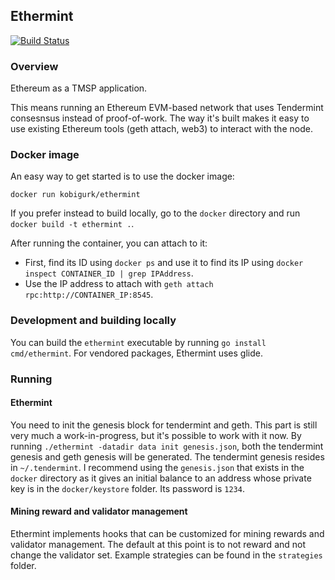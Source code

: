 ## Ethermint 

[![Build Status](https://travis-ci.org/tendermint/ethermint.svg?branch=master)](https://travis-ci.org/tendermint/ethermint)

### Overview
Ethereum as a TMSP application. 

This means running an Ethereum EVM-based network that uses Tendermint consesnsus instead of proof-of-work.
The way it's built makes it easy to use existing Ethereum tools (geth attach, web3) to interact with the node.

### Docker image
An easy way to get started is to use the docker image:
```
docker run kobigurk/ethermint
```

If you prefer instead to build locally, go to the `docker` directory and run `docker build -t ethermint .`.

After running the container, you can attach to it:
* First, find its ID using `docker ps` and use it to find its IP using `docker inspect CONTAINER_ID | grep IPAddress`. 
* Use the IP address to attach with `geth attach rpc:http://CONTAINER_IP:8545`.

### Development and building locally
You can build the `ethermint` executable by running `go install cmd/ethermint`. For vendored packages, Ethermint uses glide. 

### Running
#### Ethermint
You need to init the genesis block for tendermint and geth. This part is still very much a work-in-progress, but it's possible to work with it now. 
By running `./ethermint -datadir data init genesis.json`, both the tendermint genesis and geth genesis will be generated. The tendermint genesis resides in `~/.tendermint`. I recommend using the `genesis.json` that exists in the `docker` directory as it gives an initial balance to an address whose private key is in the `docker/keystore` folder. Its password is `1234`.

#### Mining reward and validator management
Ethermint implements hooks that can be customized for mining rewards and validator management. The default at this point is to not reward and not change the validator set. Example strategies can be found in the `strategies` folder.
